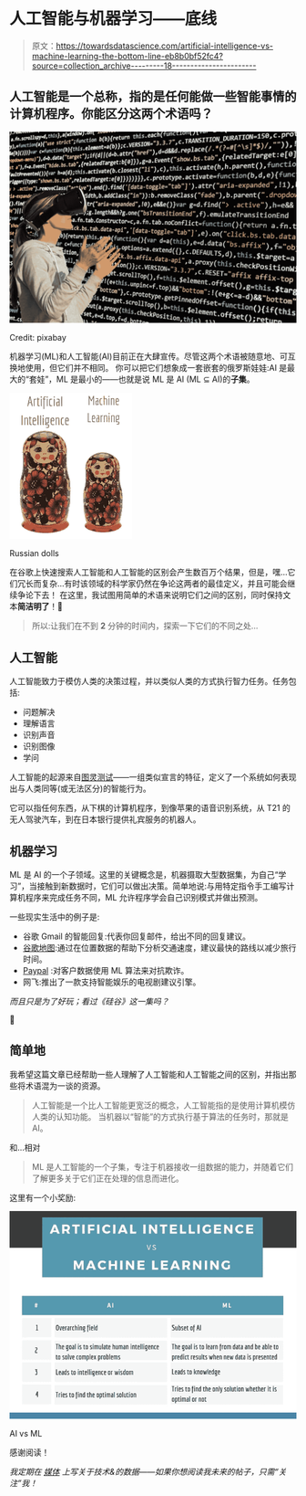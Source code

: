 # 人工智能与机器学习——底线

> 原文：<https://towardsdatascience.com/artificial-intelligence-vs-machine-learning-the-bottom-line-eb8b0bf52fc4?source=collection_archive---------18----------------------->

## 人工智能是一个总称，指的是任何能做一些智能事情的计算机程序。你能区分这两个术语吗？

![](img/3ab55d4da59f5b73ad5644f6c17e6da8.png)

Credit: pixabay

机器学习(ML)和人工智能(AI)目前正在大肆宣传。尽管这两个术语被随意地、可互换地使用，但它们并不相同。
你可以把它们想象成一套嵌套的俄罗斯娃娃:AI 是最大的“套娃”，ML 是最小的——也就是说 ML 是 AI
(ML ⊆ AI)的**子集**。

![](img/74658df0cbfe24371656bd11fef67e12.png)

Russian dolls

在谷歌上快速搜索人工智能和人工智能的区别会产生数百万个结果，但是，嘿…它们冗长而复杂…有时该领域的科学家仍然在争论这两者的最佳定义，并且可能会继续争论下去！
在这里，我试图用简单的术语来说明它们之间的区别，同时保持文本**简洁明了**！👏

> 所以:让我们在不到 **2** 分钟的时间内，探索一下它们的不同之处…

## 人工智能

人工智能致力于模仿人类的决策过程，并以类似人类的方式执行智力任务。任务包括:

*   问题解决
*   理解语言
*   识别声音
*   识别图像
*   学问

人工智能的起源来自[图灵测试](https://en.wikipedia.org/wiki/Turing_test)——一组类似宣言的特征，定义了一个系统如何表现出与人类同等(或无法区分)的智能行为。

它可以指任何东西，从下棋的计算机程序，到像苹果的语音识别系统，从 T21 的无人驾驶汽车，到在日本银行提供礼宾服务的机器人。

## 机器学习

ML 是 AI 的一个子领域。这里的关键概念是，机器摄取大型数据集，为自己“学习”，当接触到新数据时，它们可以做出决策。简单地说:与用特定指令手工编写计算机程序来完成任务不同，ML 允许程序学会自己识别模式并做出预测。

一些现实生活中的例子是:

*   谷歌 Gmail 的智能回复:代表你回复邮件，给出不同的回复建议。
*   [谷歌地图](https://www.drivingdirectionsandmaps.com/traffic-conditions-on-google-map/):通过在位置数据的帮助下分析交通速度，建议最快的路线以减少旅行时间。
*   [Paypal](https://www.paypal.com/tw/webapps/mpp/paypal-safety-and-security) :对客户数据使用 ML 算法来对抗欺诈。
*   网飞:推出了一款支持智能娱乐的电视剧建议引擎。

*而且只是为了好玩；看过《硅谷》这一集吗？*

🌭

## 简单地

我希望这篇文章已经帮助一些人理解了人工智能和人工智能之间的区别，并指出那些将术语混为一谈的资源。

> 人工智能是一个比人工智能更宽泛的概念，人工智能指的是使用计算机模仿人类的认知功能。
> 当机器以“智能”的方式执行基于算法的任务时，那就是 AI。

和...相对

> ML 是人工智能的一个子集，专注于机器接收一组数据的能力，并随着它们了解更多关于它们正在处理的信息而进化。

这里有一个小奖励:

![](img/cba154df34d9869cbcb91cb485aa4646.png)

AI vs ML

感谢阅读！

*我定期在* [*媒体*](https://medium.com/@semika) *上写关于技术&的数据——如果你想阅读我未来的帖子，只需“关注”我！*